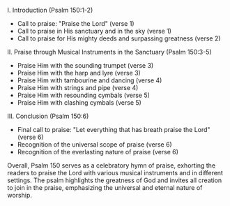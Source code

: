 I. Introduction (Psalm 150:1-2)
- Call to praise: "Praise the Lord" (verse 1)
- Call to praise in His sanctuary and in the sky (verse 1)
- Call to praise for His mighty deeds and surpassing greatness (verse 2)

II. Praise through Musical Instruments in the Sanctuary (Psalm 150:3-5)
- Praise Him with the sounding trumpet (verse 3)
- Praise Him with the harp and lyre (verse 3)
- Praise Him with tambourine and dancing (verse 4)
- Praise Him with strings and pipe (verse 4)
- Praise Him with resounding cymbals (verse 5)
- Praise Him with clashing cymbals (verse 5)

III. Conclusion (Psalm 150:6)
- Final call to praise: "Let everything that has breath praise the Lord" (verse 6)
- Recognition of the universal scope of praise (verse 6)
- Recognition of the everlasting nature of praise (verse 6)

Overall, Psalm 150 serves as a celebratory hymn of praise, exhorting the readers to praise the Lord with various musical instruments and in different settings. The psalm highlights the greatness of God and invites all creation to join in the praise, emphasizing the universal and eternal nature of worship.